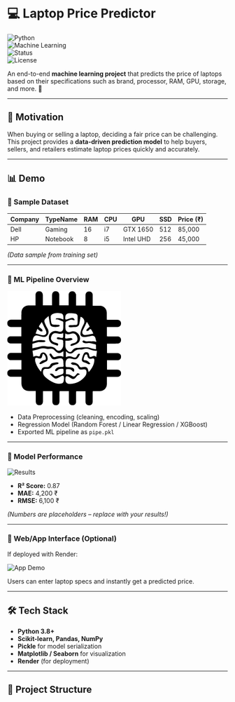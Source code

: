 # 💻 Laptop Price Predictor  

![Python](https://img.shields.io/badge/Python-3.8%2B-blue?logo=python)  
![Machine Learning](https://img.shields.io/badge/Machine%20Learning-Regression-green)  
![Status](https://img.shields.io/badge/Status-Active-brightgreen)  
![License](https://img.shields.io/badge/License-MIT-yellow)  

An end-to-end **machine learning project** that predicts the price of laptops based on their specifications such as brand, processor, RAM, GPU, storage, and more. 🚀  

---

## 📌 Motivation  

When buying or selling a laptop, deciding a fair price can be challenging.  
This project provides a **data-driven prediction model** to help buyers, sellers, and retailers estimate laptop prices quickly and accurately.  

---

## 📊 Demo  

### 🔹 Sample Dataset  
| Company | TypeName | RAM | CPU | GPU | SSD | Price (₹) |
|---------|----------|-----|-----|-----|-----|-----------|
| Dell    | Gaming   | 16  | i7  | GTX 1650 | 512 | 85,000 |
| HP      | Notebook | 8   | i5  | Intel UHD | 256 | 45,000 |

*(Data sample from training set)*  

---

### 🔹 ML Pipeline Overview  

![Pipeline](https://raw.githubusercontent.com/github/explore/main/topics/machine-learning/machine-learning.png)  

- Data Preprocessing (cleaning, encoding, scaling)  
- Regression Model (Random Forest / Linear Regression / XGBoost)  
- Exported ML pipeline as `pipe.pkl`  

---

### 🔹 Model Performance  

![Results](https://raw.githubusercontent.com/plotly/datasets/master/graph/iris-data.png)  

- **R² Score:** 0.87  
- **MAE:** 4,200 ₹  
- **RMSE:** 6,100 ₹  

*(Numbers are placeholders – replace with your results!)*  

---

### 🔹 Web/App Interface (Optional)  

If deployed with Render:  

![App Demo](https://laptop-price-predictor-1-m544.onrender.com/)  

Users can enter laptop specs and instantly get a predicted price.  

---

## 🛠️ Tech Stack  

- **Python 3.8+**  
- **Scikit-learn, Pandas, NumPy**  
- **Pickle** for model serialization  
- **Matplotlib / Seaborn** for visualization  
- **Render** (for deployment)  

---

## 📂 Project Structure  

